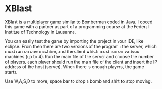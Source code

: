 # XBlast
XBlast is a multiplayer game similar to Bomberman coded in Java.
I coded this game with a partner as part of a programming course at the Federal Institue of Technology in Lausanne.

You can easily test the game by importing the project in your IDE, like eclipse. From then there are two versions of the program : the server, which must run on one machine, and the client which must run on various machines (up to 4). Run the main file of the server and choose the number of players, each player should run the main file of the client and insert the IP address of the host (server). When there is enough players, the game starts.

Use W,A,S,D to move, space bar to drop a bomb and shift to stop moving.


